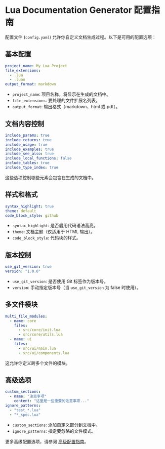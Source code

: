 # Lua Documentation Generator 配置指南

配置文件 (`config.yaml`) 允许你自定义文档生成过程。以下是可用的配置选项：

## 基本配置

```yaml
project_name: My Lua Project
file_extensions:
  - .lua
  - .luau
output_format: markdown
```

- `project_name`: 项目名称，将显示在生成的文档中。
- `file_extensions`: 要处理的文件扩展名列表。
- `output_format`: 输出格式（markdown、html 或 pdf）。

## 文档内容控制

```yaml
include_params: true
include_returns: true
include_usage: true
include_examples: true
include_see_also: true
include_local_functions: false
include_tables: true
include_type_index: true
```

这些选项控制哪些元素会包含在生成的文档中。

## 样式和格式

```yaml
syntax_highlight: true
theme: default
code_block_style: github
```

- `syntax_highlight`: 是否启用代码语法高亮。
- `theme`: 文档主题（仅适用于 HTML 输出）。
- `code_block_style`: 代码块的样式。

## 版本控制

```yaml
use_git_version: true
version: "1.0.0"
```

- `use_git_version`: 是否使用 Git 标签作为版本号。
- `version`: 手动指定版本号（当 `use_git_version` 为 false 时使用）。

## 多文件模块

```yaml
multi_file_modules:
  - name: core
    files:
      - src/core/init.lua
      - src/core/utils.lua
  - name: ui
    files:
      - src/ui/main.lua
      - src/ui/components.lua
```

这允许你定义跨多个文件的模块。

## 高级选项

```yaml
custom_sections:
  - name: "注意事项"
    content: "这里是一些重要的注意事项..."
ignore_patterns:
  - "test_*.lua"
  - "*_spec.lua"
```

- `custom_sections`: 添加自定义部分到文档中。
- `ignore_patterns`: 指定要忽略的文件模式。

更多高级配置选项，请参阅 [高级配置指南](advanced-configuration.md)。